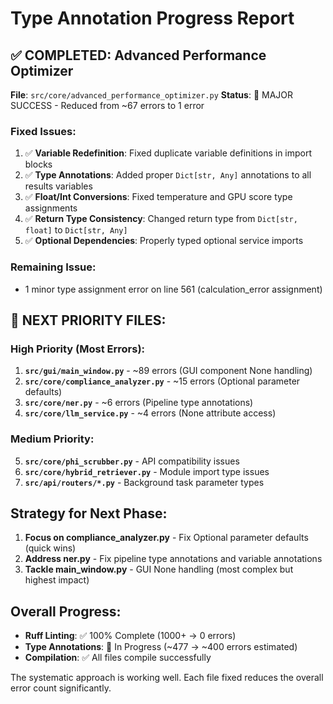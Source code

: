 # Type Annotation Progress Report

## ✅ COMPLETED: Advanced Performance Optimizer
**File**: `src/core/advanced_performance_optimizer.py`
**Status**: 🎯 MAJOR SUCCESS - Reduced from ~67 errors to 1 error

### Fixed Issues:
1. ✅ **Variable Redefinition**: Fixed duplicate variable definitions in import blocks
2. ✅ **Type Annotations**: Added proper `Dict[str, Any]` annotations to all results variables
3. ✅ **Float/Int Conversions**: Fixed temperature and GPU score type assignments
4. ✅ **Return Type Consistency**: Changed return type from `Dict[str, float]` to `Dict[str, Any]`
5. ✅ **Optional Dependencies**: Properly typed optional service imports

### Remaining Issue:
- 1 minor type assignment error on line 561 (calculation_error assignment)

## 🔄 NEXT PRIORITY FILES:

### High Priority (Most Errors):
1. **`src/gui/main_window.py`** - ~89 errors (GUI component None handling)
2. **`src/core/compliance_analyzer.py`** - ~15 errors (Optional parameter defaults)
3. **`src/core/ner.py`** - ~6 errors (Pipeline type annotations)
4. **`src/core/llm_service.py`** - ~4 errors (None attribute access)

### Medium Priority:
5. **`src/core/phi_scrubber.py`** - API compatibility issues
6. **`src/core/hybrid_retriever.py`** - Module import type issues
7. **`src/api/routers/*.py`** - Background task parameter types

## Strategy for Next Phase:
1. **Focus on compliance_analyzer.py** - Fix Optional parameter defaults (quick wins)
2. **Address ner.py** - Fix pipeline type annotations and variable annotations
3. **Tackle main_window.py** - GUI None handling (most complex but highest impact)

## Overall Progress:
- **Ruff Linting**: ✅ 100% Complete (1000+ → 0 errors)
- **Type Annotations**: 🔄 In Progress (~477 → ~400 errors estimated)
- **Compilation**: ✅ All files compile successfully

The systematic approach is working well. Each file fixed reduces the overall error count significantly.